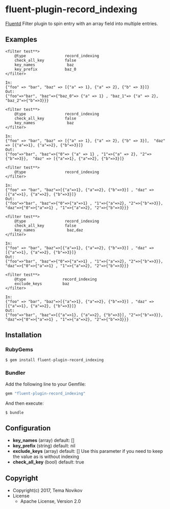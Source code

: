 # fluent-plugin-record_indexing

[Fluentd](https://www.fluentd.org) Filter plugin to spin entry with an array field into multiple entries.

## Examples
```
<filter test**>
    @type                 record_indexing
    check_all_key         false
    key_names              baz
    key_prefix            baz_0
</filter>

In:
{"foo" => "bar", "baz" => [{"a" => 1}, {"a" => 2}, {"b" => 3}]}
Out:
{"foo"=>"bar", "baz"=>{"baz_0"=> {"a" => 1} , "baz_1"=> {"a" => 2}, "baz_2"=>{"b"=>3}}}
```
```
<filter test**>
    @type                 record_indexing
    check_all_key         false
    key_names              baz
</filter>

In:
{"foo" => "bar", "baz" => [{"a" => 1}, {"a" => 2}, {"b" => 3}],  "daz" => [{"a"=>1}, {"a"=>2}, {"b"=>3}]}
Out:
{"foo"=>"bar", "baz"=>{"0"=> {"a" => 1} , "1"=>{"a" => 2}, "2"=>{"b"=>3}},  "daz" => [{"a"=>1}, {"a"=>2}, {"b"=>3}]}

```
```
<filter test**>
    @type                 record_indexing
</filter>

In:
{"foo" => "bar", "baz"=>[{"a"=>1}, {"a"=>2}, {"b"=>3}] , "daz" => [{"a"=>1}, {"a"=>2}, {"b"=>3}]}
Out:
{"foo"=>"bar", "baz"=>{"0"=>{"a"=>1} , "1"=>{"a"=>2}, "2"=>{"b"=>3}}, "daz"=>{"0"=>{"a"=>1} , "1"=>{"a"=>2}, "2"=>{"b"=>3}}}
```
```
<filter test**>
    @type                 record_indexing
    check_all_key         false
    key_names              baz,daz
</filter>

In:
{"foo" => "bar", "baz"=>[{"a"=>1}, {"a"=>2}, {"b"=>3}] , "daz" => [{"a"=>1}, {"a"=>2}, {"b"=>3}]}
Out:
{"foo"=>"bar", "baz"=>{"0"=>{"a"=>1} , "1"=>{"a"=>2}, "2"=>{"b"=>3}}, "daz"=>{"0"=>{"a"=>1} , "1"=>{"a"=>2}, "2"=>{"b"=>3}}}
```
```
<filter test**>
    @type                record_indexing
    exclude_keys         baz
</filter>

In:
{"foo" => "bar", "baz"=>[{"a"=>1}, {"a"=>2}, {"b"=>3}] , "daz" => [{"a"=>1}, {"a"=>2}, {"b"=>3}]}
Out:
{"foo"=>"bar", "baz"=>[{"a"=>1}, {"a"=>2}, {"b"=>3}], "2"=>{"b"=>3}}, "daz"=>{"0"=>{"a"=>1} , "1"=>{"a"=>2}, "2"=>{"b"=>3}}}
```

## Installation

### RubyGems

```
$ gem install fluent-plugin-record_indexing
```

### Bundler

Add the following line to your Gemfile:

```ruby
gem "fluent-plugin-record_indexing"
```

And then execute:

```
$ bundle
```

## Configuration

* **key_names** (array) default: []
* **key_prefix** (string) default: nil
* **exclude_keys** (array) default: [] Use this parameter if you need to keep the value as is without indexing
* **check_all_key**  (bool) default: true


## Copyright

* Copyright(c) 2017, Tema Novikov
* License
  * Apache License, Version 2.0
